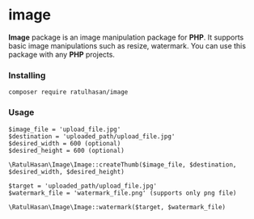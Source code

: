 # image
**Image** package is an image manipulation package for **PHP**. It supports basic image manipulations such as resize, watermark. You can use this package with any **PHP** projects.

### Installing
```
composer require ratulhasan/image
```

### Usage

```
$image_file = 'upload_file.jpg'
$destination = 'uploaded_path/upload_file.jpg'
$desired_width = 600 (optional)
$desired_height = 600 (optional)
```

```
\RatulHasan\Image\Image::createThumb($image_file, $destination, $desired_width, $desired_height)
```


```
$target = 'uploaded_path/upload_file.jpg'
$watermark_file = 'watermark_file.png' (supports only png file)
```
```
\RatulHasan\Image\Image::watermark($target, $watermark_file)
```
